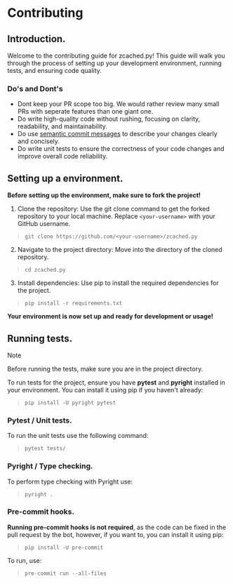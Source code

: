 # Contributing

## Introduction.
Welcome to the contributing guide for zcached.py! This guide will walk you through the process of setting up your development environment, running tests, and ensuring code quality.

### Do's and Dont's

- Dont keep your PR scope too big. We would rather review many small PRs with seperate features than one giant one.
- Do write high-quality code without rushing, focusing on clarity, readability, and maintainability.
- Do use [semantic commit messages](https://gist.github.com/joshbuchea/6f47e86d2510bce28f8e7f42ae84c716) to describe your changes clearly and concisely.
- Do write unit tests to ensure the correctness of your code changes and improve overall code reliability.

## Setting up a environment.
**Before setting up the environment, make sure to fork the project!**

1. Clone the repository: Use the git clone command to get the forked repository to your local machine. Replace `<your-username>` with your GitHub username.
> `git clone https://github.com/<your-username>/zcached.py`

2. Navigate to the project directory: Move into the directory of the cloned repository.
> `cd zcached.py`

3. Install dependencies: Use pip to install the required dependencies for the project.
> `pip install -r requirements.txt`

**Your environment is now set up and ready for development or usage!**

## Running tests.
> [!NOTE]
> Before running the tests, make sure you are in the project directory.

To run tests for the project, ensure you have **pytest** and **pyright** installed in your environment.
You can install it using pip if you haven't already:
> `pip install -U pyright pytest`

### Pytest / Unit tests.
To run the unit tests use the following command:
> `pytest tests/`

### Pyright / Type checking.
To perform type checking with Pyright use:
> `pyright .`

### Pre-commit hooks.
**Running pre-commit hooks is not required**, as the code can be fixed in the pull request by the bot, however, if you want to, you can install it using pip:
> `pip install -U pre-commit`

To run, use:
> `pre-commit run --all-files`
